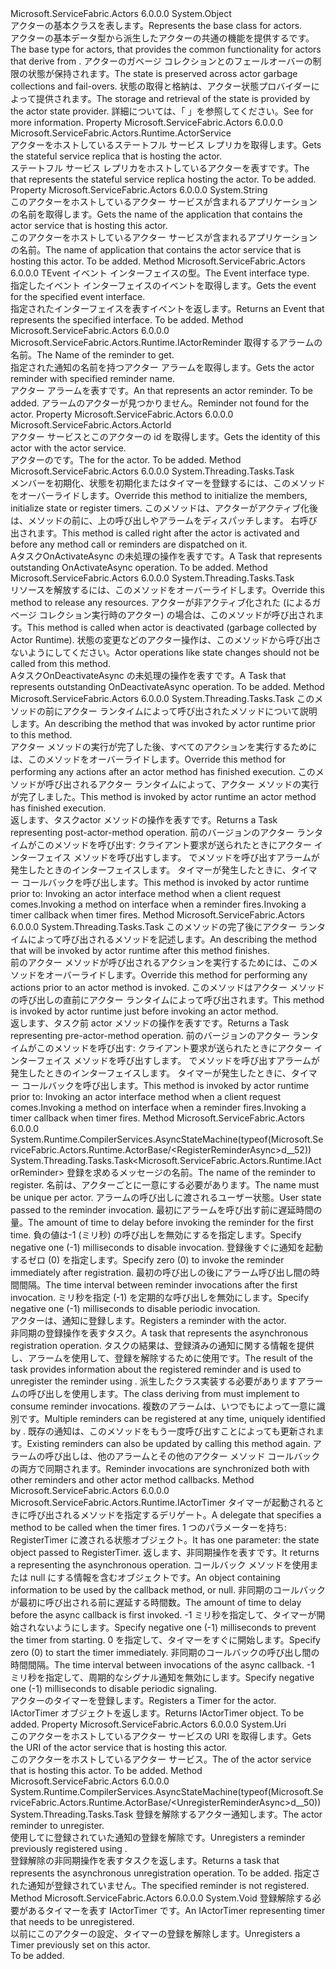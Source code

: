 <Type Name="ActorBase" FullName="Microsoft.ServiceFabric.Actors.Runtime.ActorBase">
  <TypeSignature Language="C#" Value="public abstract class ActorBase" />
  <TypeSignature Language="ILAsm" Value=".class public auto ansi abstract beforefieldinit ActorBase extends System.Object" />
  <TypeSignature Language="DocId" Value="T:Microsoft.ServiceFabric.Actors.Runtime.ActorBase" />
  <TypeSignature Language="VB.NET" Value="Public MustInherit Class ActorBase" />
  <TypeSignature Language="F#" Value="type ActorBase = class" />
  <AssemblyInfo>
    <AssemblyName>Microsoft.ServiceFabric.Actors</AssemblyName>
    <AssemblyVersion>6.0.0.0</AssemblyVersion>
  </AssemblyInfo>
  <Base>
    <BaseTypeName>System.Object</BaseTypeName>
  </Base>
  <Interfaces />
  <Docs>
    <summary>
            <span data-ttu-id="ad7e2-101">アクターの基本クラスを表します。</span><span class="sxs-lookup"><span data-stu-id="ad7e2-101">Represents the base class for actors.</span></span>
            </summary>
    <remarks>
            <span data-ttu-id="ad7e2-102">アクターの基本データ型から派生したアクターの共通の機能を提供する<see cref="T:Microsoft.ServiceFabric.Actors.Runtime.Actor" />です。</span><span class="sxs-lookup"><span data-stu-id="ad7e2-102">The base type for actors, that provides the common functionality for actors that derive from <see cref="T:Microsoft.ServiceFabric.Actors.Runtime.Actor" />.</span></span>
            <span data-ttu-id="ad7e2-103">アクターのガベージ コレクションとのフェールオーバーの制限の状態が保持されます。</span><span class="sxs-lookup"><span data-stu-id="ad7e2-103">The state is preserved across actor garbage collections and fail-overs.</span></span>
            <span data-ttu-id="ad7e2-104">状態の取得と格納は、アクター状態プロバイダーによって提供されます。</span><span class="sxs-lookup"><span data-stu-id="ad7e2-104">The storage and retrieval of the state is provided by the actor state provider.</span></span> <span data-ttu-id="ad7e2-105">詳細については、「 <see cref="T:Microsoft.ServiceFabric.Actors.Runtime.IActorStateProvider" /> 」を参照してください。</span><span class="sxs-lookup"><span data-stu-id="ad7e2-105">See <see cref="T:Microsoft.ServiceFabric.Actors.Runtime.IActorStateProvider" /> for more information.</span></span>
            </remarks>
    <altmember cref="T:Microsoft.ServiceFabric.Actors.Runtime.Actor" />
  </Docs>
  <Members>
    <Member MemberName="ActorService">
      <MemberSignature Language="C#" Value="public Microsoft.ServiceFabric.Actors.Runtime.ActorService ActorService { get; }" />
      <MemberSignature Language="ILAsm" Value=".property instance class Microsoft.ServiceFabric.Actors.Runtime.ActorService ActorService" />
      <MemberSignature Language="DocId" Value="P:Microsoft.ServiceFabric.Actors.Runtime.ActorBase.ActorService" />
      <MemberSignature Language="VB.NET" Value="Public ReadOnly Property ActorService As ActorService" />
      <MemberSignature Language="F#" Value="member this.ActorService : Microsoft.ServiceFabric.Actors.Runtime.ActorService" Usage="Microsoft.ServiceFabric.Actors.Runtime.ActorBase.ActorService" />
      <MemberType>Property</MemberType>
      <AssemblyInfo>
        <AssemblyName>Microsoft.ServiceFabric.Actors</AssemblyName>
        <AssemblyVersion>6.0.0.0</AssemblyVersion>
      </AssemblyInfo>
      <ReturnValue>
        <ReturnType>Microsoft.ServiceFabric.Actors.Runtime.ActorService</ReturnType>
      </ReturnValue>
      <Docs>
        <summary>
            <span data-ttu-id="ad7e2-106">アクターをホストしているステートフル サービス レプリカを取得します。</span><span class="sxs-lookup"><span data-stu-id="ad7e2-106">Gets the stateful service replica that is hosting the actor.</span></span>
            </summary>
        <value>
            <span data-ttu-id="ad7e2-107"><see cref="P:Microsoft.ServiceFabric.Actors.Runtime.ActorBase.ActorService" />ステートフル サービス レプリカをホストしているアクターを表すです。</span><span class="sxs-lookup"><span data-stu-id="ad7e2-107">The <see cref="P:Microsoft.ServiceFabric.Actors.Runtime.ActorBase.ActorService" /> that represents the stateful service replica hosting the actor.</span></span>
            </value>
        <remarks>To be added.</remarks>
      </Docs>
    </Member>
    <Member MemberName="ApplicationName">
      <MemberSignature Language="C#" Value="public string ApplicationName { get; }" />
      <MemberSignature Language="ILAsm" Value=".property instance string ApplicationName" />
      <MemberSignature Language="DocId" Value="P:Microsoft.ServiceFabric.Actors.Runtime.ActorBase.ApplicationName" />
      <MemberSignature Language="VB.NET" Value="Public ReadOnly Property ApplicationName As String" />
      <MemberSignature Language="F#" Value="member this.ApplicationName : string" Usage="Microsoft.ServiceFabric.Actors.Runtime.ActorBase.ApplicationName" />
      <MemberType>Property</MemberType>
      <AssemblyInfo>
        <AssemblyName>Microsoft.ServiceFabric.Actors</AssemblyName>
        <AssemblyVersion>6.0.0.0</AssemblyVersion>
      </AssemblyInfo>
      <ReturnValue>
        <ReturnType>System.String</ReturnType>
      </ReturnValue>
      <Docs>
        <summary>
            <span data-ttu-id="ad7e2-108">このアクターをホストしているアクター サービスが含まれるアプリケーションの名前を取得します。</span><span class="sxs-lookup"><span data-stu-id="ad7e2-108">Gets the name of the application that contains the actor service that is hosting this actor.</span></span>
            </summary>
        <value><span data-ttu-id="ad7e2-109">このアクターをホストしているアクター サービスが含まれるアプリケーションの名前。</span><span class="sxs-lookup"><span data-stu-id="ad7e2-109">The name of application that contains the actor service that is hosting this actor.</span></span></value>
        <remarks>To be added.</remarks>
      </Docs>
    </Member>
    <Member MemberName="GetEvent&lt;TEvent&gt;">
      <MemberSignature Language="C#" Value="protected TEvent GetEvent&lt;TEvent&gt; ();" />
      <MemberSignature Language="ILAsm" Value=".method familyhidebysig instance !!TEvent GetEvent&lt;TEvent&gt;() cil managed" />
      <MemberSignature Language="DocId" Value="M:Microsoft.ServiceFabric.Actors.Runtime.ActorBase.GetEvent``1" />
      <MemberSignature Language="VB.NET" Value="Protected Function GetEvent(Of TEvent) () As TEvent" />
      <MemberSignature Language="F#" Value="member this.GetEvent : unit -&gt; 'Event" Usage="actorBase.GetEvent " />
      <MemberType>Method</MemberType>
      <AssemblyInfo>
        <AssemblyName>Microsoft.ServiceFabric.Actors</AssemblyName>
        <AssemblyVersion>6.0.0.0</AssemblyVersion>
      </AssemblyInfo>
      <ReturnValue>
        <ReturnType>TEvent</ReturnType>
      </ReturnValue>
      <TypeParameters>
        <TypeParameter Name="TEvent" />
      </TypeParameters>
      <Parameters />
      <Docs>
        <typeparam name="TEvent"><span data-ttu-id="ad7e2-110">イベント インターフェイスの型。</span><span class="sxs-lookup"><span data-stu-id="ad7e2-110">The Event interface type.</span></span></typeparam>
        <summary>
            <span data-ttu-id="ad7e2-111">指定したイベント インターフェイスのイベントを取得します。</span><span class="sxs-lookup"><span data-stu-id="ad7e2-111">Gets the event for the specified event interface.</span></span>
            </summary>
        <returns><span data-ttu-id="ad7e2-112">指定されたインターフェイスを表すイベントを返します。</span><span class="sxs-lookup"><span data-stu-id="ad7e2-112">Returns an Event that represents the specified interface.</span></span></returns>
        <remarks>To be added.</remarks>
      </Docs>
    </Member>
    <Member MemberName="GetReminder">
      <MemberSignature Language="C#" Value="protected Microsoft.ServiceFabric.Actors.Runtime.IActorReminder GetReminder (string reminderName);" />
      <MemberSignature Language="ILAsm" Value=".method familyhidebysig instance class Microsoft.ServiceFabric.Actors.Runtime.IActorReminder GetReminder(string reminderName) cil managed" />
      <MemberSignature Language="DocId" Value="M:Microsoft.ServiceFabric.Actors.Runtime.ActorBase.GetReminder(System.String)" />
      <MemberSignature Language="VB.NET" Value="Protected Function GetReminder (reminderName As String) As IActorReminder" />
      <MemberSignature Language="F#" Value="member this.GetReminder : string -&gt; Microsoft.ServiceFabric.Actors.Runtime.IActorReminder" Usage="actorBase.GetReminder reminderName" />
      <MemberType>Method</MemberType>
      <AssemblyInfo>
        <AssemblyName>Microsoft.ServiceFabric.Actors</AssemblyName>
        <AssemblyVersion>6.0.0.0</AssemblyVersion>
      </AssemblyInfo>
      <ReturnValue>
        <ReturnType>Microsoft.ServiceFabric.Actors.Runtime.IActorReminder</ReturnType>
      </ReturnValue>
      <Parameters>
        <Parameter Name="reminderName" Type="System.String" />
      </Parameters>
      <Docs>
        <param name="reminderName"><span data-ttu-id="ad7e2-113">取得するアラームの名前。</span><span class="sxs-lookup"><span data-stu-id="ad7e2-113">The Name of the reminder to get.</span></span></param>
        <summary>
            <span data-ttu-id="ad7e2-114">指定された通知の名前を持つアクター アラームを取得します。</span><span class="sxs-lookup"><span data-stu-id="ad7e2-114">Gets the actor reminder with specified reminder name.</span></span>
            </summary>
        <returns>
            <span data-ttu-id="ad7e2-115"><see cref="T:Microsoft.ServiceFabric.Actors.Runtime.IActorReminder" />アクター アラームを表すです。</span><span class="sxs-lookup"><span data-stu-id="ad7e2-115">An <see cref="T:Microsoft.ServiceFabric.Actors.Runtime.IActorReminder" /> that represents an actor reminder.</span></span>
            </returns>
        <remarks>To be added.</remarks>
        <exception cref="T:Microsoft.ServiceFabric.Actors.ReminderNotFoundException"><span data-ttu-id="ad7e2-116">アラームのアクターが見つかりません。</span><span class="sxs-lookup"><span data-stu-id="ad7e2-116">Reminder not found for the actor.</span></span></exception>
      </Docs>
    </Member>
    <Member MemberName="Id">
      <MemberSignature Language="C#" Value="public Microsoft.ServiceFabric.Actors.ActorId Id { get; }" />
      <MemberSignature Language="ILAsm" Value=".property instance class Microsoft.ServiceFabric.Actors.ActorId Id" />
      <MemberSignature Language="DocId" Value="P:Microsoft.ServiceFabric.Actors.Runtime.ActorBase.Id" />
      <MemberSignature Language="VB.NET" Value="Public ReadOnly Property Id As ActorId" />
      <MemberSignature Language="F#" Value="member this.Id : Microsoft.ServiceFabric.Actors.ActorId" Usage="Microsoft.ServiceFabric.Actors.Runtime.ActorBase.Id" />
      <MemberType>Property</MemberType>
      <AssemblyInfo>
        <AssemblyName>Microsoft.ServiceFabric.Actors</AssemblyName>
        <AssemblyVersion>6.0.0.0</AssemblyVersion>
      </AssemblyInfo>
      <ReturnValue>
        <ReturnType>Microsoft.ServiceFabric.Actors.ActorId</ReturnType>
      </ReturnValue>
      <Docs>
        <summary>
            <span data-ttu-id="ad7e2-117">アクター サービスとこのアクターの id を取得します。</span><span class="sxs-lookup"><span data-stu-id="ad7e2-117">Gets the identity of this actor with the actor service.</span></span>
            </summary>
        <value><span data-ttu-id="ad7e2-118"><see cref="T:Microsoft.ServiceFabric.Actors.ActorId" />アクターのです。</span><span class="sxs-lookup"><span data-stu-id="ad7e2-118">The <see cref="T:Microsoft.ServiceFabric.Actors.ActorId" /> for the actor.</span></span></value>
        <remarks>To be added.</remarks>
      </Docs>
    </Member>
    <Member MemberName="OnActivateAsync">
      <MemberSignature Language="C#" Value="protected virtual System.Threading.Tasks.Task OnActivateAsync ();" />
      <MemberSignature Language="ILAsm" Value=".method familyhidebysig newslot virtual instance class System.Threading.Tasks.Task OnActivateAsync() cil managed" />
      <MemberSignature Language="DocId" Value="M:Microsoft.ServiceFabric.Actors.Runtime.ActorBase.OnActivateAsync" />
      <MemberSignature Language="VB.NET" Value="Protected Overridable Function OnActivateAsync () As Task" />
      <MemberSignature Language="F#" Value="abstract member OnActivateAsync : unit -&gt; System.Threading.Tasks.Task&#xA;override this.OnActivateAsync : unit -&gt; System.Threading.Tasks.Task" Usage="actorBase.OnActivateAsync " />
      <MemberType>Method</MemberType>
      <AssemblyInfo>
        <AssemblyName>Microsoft.ServiceFabric.Actors</AssemblyName>
        <AssemblyVersion>6.0.0.0</AssemblyVersion>
      </AssemblyInfo>
      <ReturnValue>
        <ReturnType>System.Threading.Tasks.Task</ReturnType>
      </ReturnValue>
      <Parameters />
      <Docs>
        <summary>
            <span data-ttu-id="ad7e2-119">メンバーを初期化、状態を初期化またはタイマーを登録するには、このメソッドをオーバーライドします。</span><span class="sxs-lookup"><span data-stu-id="ad7e2-119">Override this method to initialize the members, initialize state or register timers.</span></span> <span data-ttu-id="ad7e2-120">このメソッドは、アクターがアクティブ化後は、メソッドの前に、上の呼び出しやアラームをディスパッチします。 右呼び出されます。</span><span class="sxs-lookup"><span data-stu-id="ad7e2-120">This method is called right after the actor is activated and before any method call or reminders are dispatched on it.</span></span>
            </summary>
        <returns><span data-ttu-id="ad7e2-121">A<see cref="T:System.Threading.Tasks.Task">タスク</see>OnActivateAsync の未処理の操作を表すです。</span><span class="sxs-lookup"><span data-stu-id="ad7e2-121">A <see cref="T:System.Threading.Tasks.Task">Task</see> that represents outstanding OnActivateAsync operation.</span></span></returns>
        <remarks>To be added.</remarks>
      </Docs>
    </Member>
    <Member MemberName="OnDeactivateAsync">
      <MemberSignature Language="C#" Value="protected virtual System.Threading.Tasks.Task OnDeactivateAsync ();" />
      <MemberSignature Language="ILAsm" Value=".method familyhidebysig newslot virtual instance class System.Threading.Tasks.Task OnDeactivateAsync() cil managed" />
      <MemberSignature Language="DocId" Value="M:Microsoft.ServiceFabric.Actors.Runtime.ActorBase.OnDeactivateAsync" />
      <MemberSignature Language="VB.NET" Value="Protected Overridable Function OnDeactivateAsync () As Task" />
      <MemberSignature Language="F#" Value="abstract member OnDeactivateAsync : unit -&gt; System.Threading.Tasks.Task&#xA;override this.OnDeactivateAsync : unit -&gt; System.Threading.Tasks.Task" Usage="actorBase.OnDeactivateAsync " />
      <MemberType>Method</MemberType>
      <AssemblyInfo>
        <AssemblyName>Microsoft.ServiceFabric.Actors</AssemblyName>
        <AssemblyVersion>6.0.0.0</AssemblyVersion>
      </AssemblyInfo>
      <ReturnValue>
        <ReturnType>System.Threading.Tasks.Task</ReturnType>
      </ReturnValue>
      <Parameters />
      <Docs>
        <summary>
             <span data-ttu-id="ad7e2-122">リソースを解放するには、このメソッドをオーバーライドします。</span><span class="sxs-lookup"><span data-stu-id="ad7e2-122">Override this method to release any resources.</span></span> <span data-ttu-id="ad7e2-123">アクターが非アクティブ化された (によるガベージ コレクション実行時のアクター) の場合は、このメソッドが呼び出されます。</span><span class="sxs-lookup"><span data-stu-id="ad7e2-123">This method is called when actor is deactivated (garbage collected by Actor Runtime).</span></span>
             <span data-ttu-id="ad7e2-124">状態の変更などのアクター操作は、このメソッドから呼び出さないようにしてください。</span><span class="sxs-lookup"><span data-stu-id="ad7e2-124">Actor operations like state changes should not be called from this method.</span></span>
            </summary>
        <returns><span data-ttu-id="ad7e2-125">A<see cref="T:System.Threading.Tasks.Task">タスク</see>OnDeactivateAsync の未処理の操作を表すです。</span><span class="sxs-lookup"><span data-stu-id="ad7e2-125">A <see cref="T:System.Threading.Tasks.Task">Task</see> that represents outstanding OnDeactivateAsync operation.</span></span></returns>
        <remarks>To be added.</remarks>
      </Docs>
    </Member>
    <Member MemberName="OnPostActorMethodAsync">
      <MemberSignature Language="C#" Value="protected virtual System.Threading.Tasks.Task OnPostActorMethodAsync (Microsoft.ServiceFabric.Actors.Runtime.ActorMethodContext actorMethodContext);" />
      <MemberSignature Language="ILAsm" Value=".method familyhidebysig newslot virtual instance class System.Threading.Tasks.Task OnPostActorMethodAsync(valuetype Microsoft.ServiceFabric.Actors.Runtime.ActorMethodContext actorMethodContext) cil managed" />
      <MemberSignature Language="DocId" Value="M:Microsoft.ServiceFabric.Actors.Runtime.ActorBase.OnPostActorMethodAsync(Microsoft.ServiceFabric.Actors.Runtime.ActorMethodContext)" />
      <MemberSignature Language="F#" Value="abstract member OnPostActorMethodAsync : Microsoft.ServiceFabric.Actors.Runtime.ActorMethodContext -&gt; System.Threading.Tasks.Task&#xA;override this.OnPostActorMethodAsync : Microsoft.ServiceFabric.Actors.Runtime.ActorMethodContext -&gt; System.Threading.Tasks.Task" Usage="actorBase.OnPostActorMethodAsync actorMethodContext" />
      <MemberType>Method</MemberType>
      <AssemblyInfo>
        <AssemblyName>Microsoft.ServiceFabric.Actors</AssemblyName>
        <AssemblyVersion>6.0.0.0</AssemblyVersion>
      </AssemblyInfo>
      <ReturnValue>
        <ReturnType>System.Threading.Tasks.Task</ReturnType>
      </ReturnValue>
      <Parameters>
        <Parameter Name="actorMethodContext" Type="Microsoft.ServiceFabric.Actors.Runtime.ActorMethodContext" />
      </Parameters>
      <Docs>
        <param name="actorMethodContext">
            <span data-ttu-id="ad7e2-126"><see cref="T:Microsoft.ServiceFabric.Actors.Runtime.ActorMethodContext" />このメソッドの前にアクター ランタイムによって呼び出されたメソッドについて説明します。</span><span class="sxs-lookup"><span data-stu-id="ad7e2-126">An <see cref="T:Microsoft.ServiceFabric.Actors.Runtime.ActorMethodContext" /> describing the method that was invoked by actor runtime prior to this method.</span></span>
            </param>
        <summary>
            <span data-ttu-id="ad7e2-127">アクター メソッドの実行が完了した後、すべてのアクションを実行するためには、このメソッドをオーバーライドします。</span><span class="sxs-lookup"><span data-stu-id="ad7e2-127">Override this method for performing any actions after an actor method has finished execution.</span></span>
            <span data-ttu-id="ad7e2-128">このメソッドが呼び出されるアクター ランタイムによって、アクター メソッドの実行が完了しました。</span><span class="sxs-lookup"><span data-stu-id="ad7e2-128">This method is invoked by actor runtime an actor method has finished execution.</span></span>
            </summary>
        <returns>
            <span data-ttu-id="ad7e2-129">返します、<see cref="T:System.Threading.Tasks.Task">タスク</see>actor メソッドの操作を表すです。</span><span class="sxs-lookup"><span data-stu-id="ad7e2-129">Returns a <see cref="T:System.Threading.Tasks.Task">Task</see> representing post-actor-method operation.</span></span>
            </returns>
        <remarks>
            <span data-ttu-id="ad7e2-130">前のバージョンのアクター ランタイムがこのメソッドを呼び出す: <list type="bullet"> <item><description>クライアント要求が送られたときにアクター インターフェイス メソッドを呼び出すします</description>。</item> <item><description>でメソッドを呼び出す<see cref="T:Microsoft.ServiceFabric.Actors.Runtime.IRemindable" />アラームが発生したときのインターフェイスします</description>。</item> <item><description>タイマーが発生したときに、タイマー コールバックを呼び出します。</description></item></list></span><span class="sxs-lookup"><span data-stu-id="ad7e2-130">This method is invoked by actor runtime prior to: <list type="bullet"><item><description>Invoking an actor interface method when a client request comes.</description></item><item><description>Invoking a method on <see cref="T:Microsoft.ServiceFabric.Actors.Runtime.IRemindable" /> interface when a reminder fires.</description></item><item><description>Invoking a timer callback when timer fires.</description></item></list></span></span></remarks>
      </Docs>
    </Member>
    <Member MemberName="OnPreActorMethodAsync">
      <MemberSignature Language="C#" Value="protected virtual System.Threading.Tasks.Task OnPreActorMethodAsync (Microsoft.ServiceFabric.Actors.Runtime.ActorMethodContext actorMethodContext);" />
      <MemberSignature Language="ILAsm" Value=".method familyhidebysig newslot virtual instance class System.Threading.Tasks.Task OnPreActorMethodAsync(valuetype Microsoft.ServiceFabric.Actors.Runtime.ActorMethodContext actorMethodContext) cil managed" />
      <MemberSignature Language="DocId" Value="M:Microsoft.ServiceFabric.Actors.Runtime.ActorBase.OnPreActorMethodAsync(Microsoft.ServiceFabric.Actors.Runtime.ActorMethodContext)" />
      <MemberSignature Language="F#" Value="abstract member OnPreActorMethodAsync : Microsoft.ServiceFabric.Actors.Runtime.ActorMethodContext -&gt; System.Threading.Tasks.Task&#xA;override this.OnPreActorMethodAsync : Microsoft.ServiceFabric.Actors.Runtime.ActorMethodContext -&gt; System.Threading.Tasks.Task" Usage="actorBase.OnPreActorMethodAsync actorMethodContext" />
      <MemberType>Method</MemberType>
      <AssemblyInfo>
        <AssemblyName>Microsoft.ServiceFabric.Actors</AssemblyName>
        <AssemblyVersion>6.0.0.0</AssemblyVersion>
      </AssemblyInfo>
      <ReturnValue>
        <ReturnType>System.Threading.Tasks.Task</ReturnType>
      </ReturnValue>
      <Parameters>
        <Parameter Name="actorMethodContext" Type="Microsoft.ServiceFabric.Actors.Runtime.ActorMethodContext" />
      </Parameters>
      <Docs>
        <param name="actorMethodContext">
            <span data-ttu-id="ad7e2-131"><see cref="T:Microsoft.ServiceFabric.Actors.Runtime.ActorMethodContext" />このメソッドの完了後にアクター ランタイムによって呼び出されるメソッドを記述します。</span><span class="sxs-lookup"><span data-stu-id="ad7e2-131">An <see cref="T:Microsoft.ServiceFabric.Actors.Runtime.ActorMethodContext" /> describing the method that will be invoked by actor runtime after this method finishes.</span></span>
            </param>
        <summary>
            <span data-ttu-id="ad7e2-132">前のアクター メソッドが呼び出されるアクションを実行するためには、このメソッドをオーバーライドします。</span><span class="sxs-lookup"><span data-stu-id="ad7e2-132">Override this method for performing any actions prior to an actor method is invoked.</span></span>
            <span data-ttu-id="ad7e2-133">このメソッドはアクター メソッドの呼び出しの直前にアクター ランタイムによって呼び出されます。</span><span class="sxs-lookup"><span data-stu-id="ad7e2-133">This method is invoked by actor runtime just before invoking an actor method.</span></span>
            </summary>
        <returns>
            <span data-ttu-id="ad7e2-134">返します、<see cref="T:System.Threading.Tasks.Task">タスク</see>前 actor メソッドの操作を表すです。</span><span class="sxs-lookup"><span data-stu-id="ad7e2-134">Returns a <see cref="T:System.Threading.Tasks.Task">Task</see> representing pre-actor-method operation.</span></span>
            </returns>
        <remarks>
            <span data-ttu-id="ad7e2-135">前のバージョンのアクター ランタイムがこのメソッドを呼び出す: <list type="bullet"> <item><description>クライアント要求が送られたときにアクター インターフェイス メソッドを呼び出すします</description>。</item> <item><description>でメソッドを呼び出す<see cref="T:Microsoft.ServiceFabric.Actors.Runtime.IRemindable" />アラームが発生したときのインターフェイスします</description>。</item> <item><description>タイマーが発生したときに、タイマー コールバックを呼び出します。</description></item></list></span><span class="sxs-lookup"><span data-stu-id="ad7e2-135">This method is invoked by actor runtime prior to: <list type="bullet"><item><description>Invoking an actor interface method when a client request comes.</description></item><item><description>Invoking a method on <see cref="T:Microsoft.ServiceFabric.Actors.Runtime.IRemindable" /> interface when a reminder fires.</description></item><item><description>Invoking a timer callback when timer fires.</description></item></list></span></span></remarks>
      </Docs>
    </Member>
    <Member MemberName="RegisterReminderAsync">
      <MemberSignature Language="C#" Value="protected System.Threading.Tasks.Task&lt;Microsoft.ServiceFabric.Actors.Runtime.IActorReminder&gt; RegisterReminderAsync (string reminderName, byte[] state, TimeSpan dueTime, TimeSpan period);" />
      <MemberSignature Language="ILAsm" Value=".method familyhidebysig instance class System.Threading.Tasks.Task`1&lt;class Microsoft.ServiceFabric.Actors.Runtime.IActorReminder&gt; RegisterReminderAsync(string reminderName, unsigned int8[] state, valuetype System.TimeSpan dueTime, valuetype System.TimeSpan period) cil managed" />
      <MemberSignature Language="DocId" Value="M:Microsoft.ServiceFabric.Actors.Runtime.ActorBase.RegisterReminderAsync(System.String,System.Byte[],System.TimeSpan,System.TimeSpan)" />
      <MemberSignature Language="VB.NET" Value="Protected Function RegisterReminderAsync (reminderName As String, state As Byte(), dueTime As TimeSpan, period As TimeSpan) As Task(Of IActorReminder)" />
      <MemberSignature Language="F#" Value="member this.RegisterReminderAsync : string * byte[] * TimeSpan * TimeSpan -&gt; System.Threading.Tasks.Task&lt;Microsoft.ServiceFabric.Actors.Runtime.IActorReminder&gt;" Usage="actorBase.RegisterReminderAsync (reminderName, state, dueTime, period)" />
      <MemberType>Method</MemberType>
      <AssemblyInfo>
        <AssemblyName>Microsoft.ServiceFabric.Actors</AssemblyName>
        <AssemblyVersion>6.0.0.0</AssemblyVersion>
      </AssemblyInfo>
      <Attributes>
        <Attribute>
          <AttributeName>System.Runtime.CompilerServices.AsyncStateMachine(typeof(Microsoft.ServiceFabric.Actors.Runtime.ActorBase/&lt;RegisterReminderAsync&gt;d__52))</AttributeName>
        </Attribute>
      </Attributes>
      <ReturnValue>
        <ReturnType>System.Threading.Tasks.Task&lt;Microsoft.ServiceFabric.Actors.Runtime.IActorReminder&gt;</ReturnType>
      </ReturnValue>
      <Parameters>
        <Parameter Name="reminderName" Type="System.String" />
        <Parameter Name="state" Type="System.Byte[]" />
        <Parameter Name="dueTime" Type="System.TimeSpan" />
        <Parameter Name="period" Type="System.TimeSpan" />
      </Parameters>
      <Docs>
        <param name="reminderName"><span data-ttu-id="ad7e2-136">登録を求めるメッセージの名前。</span><span class="sxs-lookup"><span data-stu-id="ad7e2-136">The name of the reminder to register.</span></span> <span data-ttu-id="ad7e2-137">名前は、アクターごとに一意にする必要があります。</span><span class="sxs-lookup"><span data-stu-id="ad7e2-137">The name must be unique per actor.</span></span></param>
        <param name="state"><span data-ttu-id="ad7e2-138">アラームの呼び出しに渡されるユーザー状態。</span><span class="sxs-lookup"><span data-stu-id="ad7e2-138">User state passed to the reminder invocation.</span></span></param>
        <param name="dueTime"><span data-ttu-id="ad7e2-139">最初にアラームを呼び出す前に遅延時間の量。</span><span class="sxs-lookup"><span data-stu-id="ad7e2-139">The amount of time to delay before invoking the reminder for the first time.</span></span> <span data-ttu-id="ad7e2-140">負の値は-1 (ミリ秒) の呼び出しを無効にするを指定します。</span><span class="sxs-lookup"><span data-stu-id="ad7e2-140">Specify negative one (-1) milliseconds to disable invocation.</span></span> <span data-ttu-id="ad7e2-141">登録後すぐに通知を起動するゼロ (0) を指定します。</span><span class="sxs-lookup"><span data-stu-id="ad7e2-141">Specify zero (0) to invoke the reminder immediately after registration.</span></span>
            </param>
        <param name="period">
            <span data-ttu-id="ad7e2-142">最初の呼び出しの後にアラーム呼び出し間の時間間隔。</span><span class="sxs-lookup"><span data-stu-id="ad7e2-142">The time interval between reminder invocations after the first invocation.</span></span> <span data-ttu-id="ad7e2-143">ミリ秒を指定 (-1) を定期的な呼び出しを無効にします。</span><span class="sxs-lookup"><span data-stu-id="ad7e2-143">Specify negative one (-1) milliseconds to disable periodic invocation.</span></span>
            </param>
        <summary>
            <span data-ttu-id="ad7e2-144">アクターは、通知に登録します。</span><span class="sxs-lookup"><span data-stu-id="ad7e2-144">Registers a reminder with the actor.</span></span>
            </summary>
        <returns>
            <span data-ttu-id="ad7e2-145">非同期の登録操作を表すタスク。</span><span class="sxs-lookup"><span data-stu-id="ad7e2-145">A task that represents the asynchronous registration operation.</span></span> <span data-ttu-id="ad7e2-146">タスクの結果は、登録済みの通知に関する情報を提供し、アラームを使用して、登録を解除するために使用<see cref="M:Microsoft.ServiceFabric.Actors.Runtime.ActorBase.UnregisterReminderAsync(Microsoft.ServiceFabric.Actors.Runtime.IActorReminder)" />です。</span><span class="sxs-lookup"><span data-stu-id="ad7e2-146">The result of the task provides information about the registered reminder and is used to unregister the reminder using <see cref="M:Microsoft.ServiceFabric.Actors.Runtime.ActorBase.UnregisterReminderAsync(Microsoft.ServiceFabric.Actors.Runtime.IActorReminder)" />.</span></span>
            </returns>
        <remarks>
          <para>
            <span data-ttu-id="ad7e2-147">派生したクラス<see cref="T:Microsoft.ServiceFabric.Actors.Runtime.ActorBase" />実装する必要があります<see cref="T:Microsoft.ServiceFabric.Actors.Runtime.IRemindable" />アラームの呼び出しを使用します。</span><span class="sxs-lookup"><span data-stu-id="ad7e2-147">The class deriving from <see cref="T:Microsoft.ServiceFabric.Actors.Runtime.ActorBase" /> must implement <see cref="T:Microsoft.ServiceFabric.Actors.Runtime.IRemindable" /> to consume reminder invocations.</span></span> <span data-ttu-id="ad7e2-148">複数のアラームは、いつでもによって一意に識別<paramref name="reminderName" />です。</span><span class="sxs-lookup"><span data-stu-id="ad7e2-148">Multiple reminders can be registered at any time, uniquely identified by <paramref name="reminderName" />.</span></span> <span data-ttu-id="ad7e2-149">既存の通知は、このメソッドをもう一度呼び出すことによっても更新されます。</span><span class="sxs-lookup"><span data-stu-id="ad7e2-149">Existing reminders can also be updated by calling this method again.</span></span> <span data-ttu-id="ad7e2-150">アラームの呼び出しは、他のアラームとその他のアクター メソッド コールバックの両方で同期されます。</span><span class="sxs-lookup"><span data-stu-id="ad7e2-150">Reminder invocations are synchronized both with other reminders and other actor method callbacks.</span></span>
            </para>
        </remarks>
      </Docs>
    </Member>
    <Member MemberName="RegisterTimer">
      <MemberSignature Language="C#" Value="protected Microsoft.ServiceFabric.Actors.Runtime.IActorTimer RegisterTimer (Func&lt;object,System.Threading.Tasks.Task&gt; asyncCallback, object state, TimeSpan dueTime, TimeSpan period);" />
      <MemberSignature Language="ILAsm" Value=".method familyhidebysig instance class Microsoft.ServiceFabric.Actors.Runtime.IActorTimer RegisterTimer(class System.Func`2&lt;object, class System.Threading.Tasks.Task&gt; asyncCallback, object state, valuetype System.TimeSpan dueTime, valuetype System.TimeSpan period) cil managed" />
      <MemberSignature Language="DocId" Value="M:Microsoft.ServiceFabric.Actors.Runtime.ActorBase.RegisterTimer(System.Func{System.Object,System.Threading.Tasks.Task},System.Object,System.TimeSpan,System.TimeSpan)" />
      <MemberSignature Language="VB.NET" Value="Protected Function RegisterTimer (asyncCallback As Func(Of Object, Task), state As Object, dueTime As TimeSpan, period As TimeSpan) As IActorTimer" />
      <MemberSignature Language="F#" Value="member this.RegisterTimer : Func&lt;obj, System.Threading.Tasks.Task&gt; * obj * TimeSpan * TimeSpan -&gt; Microsoft.ServiceFabric.Actors.Runtime.IActorTimer" Usage="actorBase.RegisterTimer (asyncCallback, state, dueTime, period)" />
      <MemberType>Method</MemberType>
      <AssemblyInfo>
        <AssemblyName>Microsoft.ServiceFabric.Actors</AssemblyName>
        <AssemblyVersion>6.0.0.0</AssemblyVersion>
      </AssemblyInfo>
      <ReturnValue>
        <ReturnType>Microsoft.ServiceFabric.Actors.Runtime.IActorTimer</ReturnType>
      </ReturnValue>
      <Parameters>
        <Parameter Name="asyncCallback" Type="System.Func&lt;System.Object,System.Threading.Tasks.Task&gt;" />
        <Parameter Name="state" Type="System.Object" />
        <Parameter Name="dueTime" Type="System.TimeSpan" />
        <Parameter Name="period" Type="System.TimeSpan" />
      </Parameters>
      <Docs>
        <param name="asyncCallback">
            <span data-ttu-id="ad7e2-151">タイマーが起動されるときに呼び出されるメソッドを指定するデリゲート。</span><span class="sxs-lookup"><span data-stu-id="ad7e2-151">A delegate that specifies a method to be called when the timer fires.</span></span>
            <span data-ttu-id="ad7e2-152">1 つのパラメーターを持ち: RegisterTimer に渡される状態オブジェクト。</span><span class="sxs-lookup"><span data-stu-id="ad7e2-152">It has one parameter: the state object passed to RegisterTimer.</span></span>
            <span data-ttu-id="ad7e2-153">返します、<see cref="T:System.Threading.Tasks.Task" />非同期操作を表すです。</span><span class="sxs-lookup"><span data-stu-id="ad7e2-153">It returns a <see cref="T:System.Threading.Tasks.Task" /> representing the asynchronous operation.</span></span>
            </param>
        <param name="state"><span data-ttu-id="ad7e2-154">コールバック メソッドを使用または null にする情報を含むオブジェクトです。</span><span class="sxs-lookup"><span data-stu-id="ad7e2-154">An object containing information to be used by the callback method, or null.</span></span></param>
        <param name="dueTime"><span data-ttu-id="ad7e2-155">非同期のコールバックが最初に呼び出される前に遅延する時間数。</span><span class="sxs-lookup"><span data-stu-id="ad7e2-155">The amount of time to delay before the async callback is first invoked.</span></span> <span data-ttu-id="ad7e2-156">-1 ミリ秒を指定して、タイマーが開始されないようにします。</span><span class="sxs-lookup"><span data-stu-id="ad7e2-156">Specify negative one (-1) milliseconds to prevent the timer from starting.</span></span> <span data-ttu-id="ad7e2-157">0 を指定して、タイマーをすぐに開始します。</span><span class="sxs-lookup"><span data-stu-id="ad7e2-157">Specify zero (0) to start the timer immediately.</span></span>
            </param>
        <param name="period">
            <span data-ttu-id="ad7e2-158">非同期のコールバックの呼び出し間の時間間隔。</span><span class="sxs-lookup"><span data-stu-id="ad7e2-158">The time interval between invocations of the async callback.</span></span> <span data-ttu-id="ad7e2-159">-1 ミリ秒を指定して、周期的なシグナル通知を無効にします。</span><span class="sxs-lookup"><span data-stu-id="ad7e2-159">Specify negative one (-1) milliseconds to disable periodic signaling.</span></span></param>
        <summary>
            <span data-ttu-id="ad7e2-160">アクターのタイマーを登録します。</span><span class="sxs-lookup"><span data-stu-id="ad7e2-160">Registers a Timer for the actor.</span></span>
            </summary>
        <returns><span data-ttu-id="ad7e2-161">IActorTimer オブジェクトを返します。</span><span class="sxs-lookup"><span data-stu-id="ad7e2-161">Returns IActorTimer object.</span></span></returns>
        <remarks>To be added.</remarks>
      </Docs>
    </Member>
    <Member MemberName="ServiceUri">
      <MemberSignature Language="C#" Value="public Uri ServiceUri { get; }" />
      <MemberSignature Language="ILAsm" Value=".property instance class System.Uri ServiceUri" />
      <MemberSignature Language="DocId" Value="P:Microsoft.ServiceFabric.Actors.Runtime.ActorBase.ServiceUri" />
      <MemberSignature Language="VB.NET" Value="Public ReadOnly Property ServiceUri As Uri" />
      <MemberSignature Language="F#" Value="member this.ServiceUri : Uri" Usage="Microsoft.ServiceFabric.Actors.Runtime.ActorBase.ServiceUri" />
      <MemberType>Property</MemberType>
      <AssemblyInfo>
        <AssemblyName>Microsoft.ServiceFabric.Actors</AssemblyName>
        <AssemblyVersion>6.0.0.0</AssemblyVersion>
      </AssemblyInfo>
      <ReturnValue>
        <ReturnType>System.Uri</ReturnType>
      </ReturnValue>
      <Docs>
        <summary>
            <span data-ttu-id="ad7e2-162">このアクターをホストしているアクター サービスの URI を取得します。</span><span class="sxs-lookup"><span data-stu-id="ad7e2-162">Gets the URI of the actor service that is hosting this actor.</span></span>
            </summary>
        <value><span data-ttu-id="ad7e2-163"><see cref="T:System.Uri" />このアクターをホストしているアクター サービス。</span><span class="sxs-lookup"><span data-stu-id="ad7e2-163">The <see cref="T:System.Uri" /> of the actor service that is hosting this actor.</span></span></value>
        <remarks>To be added.</remarks>
      </Docs>
    </Member>
    <Member MemberName="UnregisterReminderAsync">
      <MemberSignature Language="C#" Value="protected System.Threading.Tasks.Task UnregisterReminderAsync (Microsoft.ServiceFabric.Actors.Runtime.IActorReminder reminder);" />
      <MemberSignature Language="ILAsm" Value=".method familyhidebysig instance class System.Threading.Tasks.Task UnregisterReminderAsync(class Microsoft.ServiceFabric.Actors.Runtime.IActorReminder reminder) cil managed" />
      <MemberSignature Language="DocId" Value="M:Microsoft.ServiceFabric.Actors.Runtime.ActorBase.UnregisterReminderAsync(Microsoft.ServiceFabric.Actors.Runtime.IActorReminder)" />
      <MemberSignature Language="VB.NET" Value="Protected Function UnregisterReminderAsync (reminder As IActorReminder) As Task" />
      <MemberSignature Language="F#" Value="member this.UnregisterReminderAsync : Microsoft.ServiceFabric.Actors.Runtime.IActorReminder -&gt; System.Threading.Tasks.Task" Usage="actorBase.UnregisterReminderAsync reminder" />
      <MemberType>Method</MemberType>
      <AssemblyInfo>
        <AssemblyName>Microsoft.ServiceFabric.Actors</AssemblyName>
        <AssemblyVersion>6.0.0.0</AssemblyVersion>
      </AssemblyInfo>
      <Attributes>
        <Attribute>
          <AttributeName>System.Runtime.CompilerServices.AsyncStateMachine(typeof(Microsoft.ServiceFabric.Actors.Runtime.ActorBase/&lt;UnregisterReminderAsync&gt;d__50))</AttributeName>
        </Attribute>
      </Attributes>
      <ReturnValue>
        <ReturnType>System.Threading.Tasks.Task</ReturnType>
      </ReturnValue>
      <Parameters>
        <Parameter Name="reminder" Type="Microsoft.ServiceFabric.Actors.Runtime.IActorReminder" />
      </Parameters>
      <Docs>
        <param name="reminder"><span data-ttu-id="ad7e2-164">登録を解除するアクター通知します。</span><span class="sxs-lookup"><span data-stu-id="ad7e2-164">The actor reminder to unregister.</span></span></param>
        <summary>
            <span data-ttu-id="ad7e2-165">使用してに登録されていた通知の登録を解除<see cref="M:Microsoft.ServiceFabric.Actors.Runtime.ActorBase.RegisterReminderAsync(System.String,System.Byte[],System.TimeSpan,System.TimeSpan)" />です。</span><span class="sxs-lookup"><span data-stu-id="ad7e2-165">Unregisters a reminder previously registered using <see cref="M:Microsoft.ServiceFabric.Actors.Runtime.ActorBase.RegisterReminderAsync(System.String,System.Byte[],System.TimeSpan,System.TimeSpan)" />.</span></span>
            </summary>
        <returns>
            <span data-ttu-id="ad7e2-166">登録解除の非同期操作を表すタスクを返します。</span><span class="sxs-lookup"><span data-stu-id="ad7e2-166">Returns a task that represents the asynchronous unregistration operation.</span></span>
            </returns>
        <remarks>To be added.</remarks>
        <exception cref="T:System.Fabric.FabricException">
            <span data-ttu-id="ad7e2-167">指定された通知が登録されていません。</span><span class="sxs-lookup"><span data-stu-id="ad7e2-167">The specified reminder is not registered.</span></span>
            </exception>
      </Docs>
    </Member>
    <Member MemberName="UnregisterTimer">
      <MemberSignature Language="C#" Value="protected void UnregisterTimer (Microsoft.ServiceFabric.Actors.Runtime.IActorTimer timer);" />
      <MemberSignature Language="ILAsm" Value=".method familyhidebysig instance void UnregisterTimer(class Microsoft.ServiceFabric.Actors.Runtime.IActorTimer timer) cil managed" />
      <MemberSignature Language="DocId" Value="M:Microsoft.ServiceFabric.Actors.Runtime.ActorBase.UnregisterTimer(Microsoft.ServiceFabric.Actors.Runtime.IActorTimer)" />
      <MemberSignature Language="VB.NET" Value="Protected Sub UnregisterTimer (timer As IActorTimer)" />
      <MemberSignature Language="F#" Value="member this.UnregisterTimer : Microsoft.ServiceFabric.Actors.Runtime.IActorTimer -&gt; unit" Usage="actorBase.UnregisterTimer timer" />
      <MemberType>Method</MemberType>
      <AssemblyInfo>
        <AssemblyName>Microsoft.ServiceFabric.Actors</AssemblyName>
        <AssemblyVersion>6.0.0.0</AssemblyVersion>
      </AssemblyInfo>
      <ReturnValue>
        <ReturnType>System.Void</ReturnType>
      </ReturnValue>
      <Parameters>
        <Parameter Name="timer" Type="Microsoft.ServiceFabric.Actors.Runtime.IActorTimer" />
      </Parameters>
      <Docs>
        <param name="timer"><span data-ttu-id="ad7e2-168">登録解除する必要があるタイマーを表す IActorTimer です。</span><span class="sxs-lookup"><span data-stu-id="ad7e2-168">An IActorTimer representing timer that needs to be unregistered.</span></span></param>
        <summary>
            <span data-ttu-id="ad7e2-169">以前にこのアクターの設定、タイマーの登録を解除します。</span><span class="sxs-lookup"><span data-stu-id="ad7e2-169">Unregisters a Timer previously set on this actor.</span></span>
            </summary>
        <remarks>To be added.</remarks>
      </Docs>
    </Member>
  </Members>
</Type>